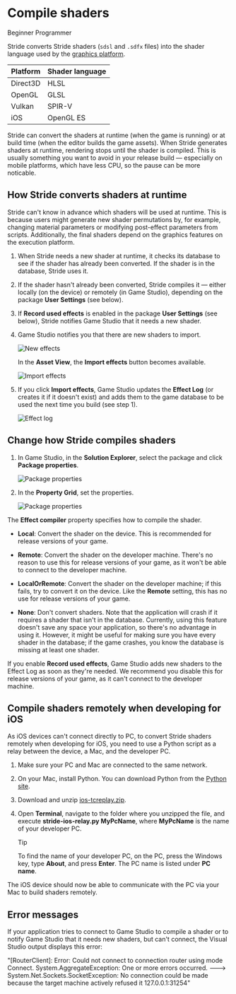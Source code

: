 # Compile shaders

<span class="badge text-bg-primary">Beginner</span>
<span class="badge text-bg-success">Programmer</span>

Stride converts Stride shaders (`sdsl` and `.sdfx` files) into the shader language used by the [graphics platform](../../platforms/set-the-graphics-platform.md).

| Platform | Shader language |
| -------------- | ---- 
| Direct3D | HLSL |
| OpenGL | GLSL |
| Vulkan | SPIR-V |
| iOS | OpenGL ES |

Stride can convert the shaders at runtime (when the game is running) or at build time (when the editor builds the game assets). When Stride generates shaders at runtime, rendering stops until the shader is compiled. This is usually something you want to avoid in your release build — especially on mobile platforms, which have less CPU, so the pause can be more noticable.

## How Stride converts shaders at runtime

Stride can't know in advance which shaders will be used at runtime. This is because users might generate new shader permutations by, for example, changing material parameters or modifying post-effect parameters from scripts. Additionally, the final shaders depend on the graphics features on the execution platform.

1. When Stride needs a new shader at runtime, it checks its database to see if the shader has already been converted. If the shader is in the database, Stride uses it.

2. If the shader hasn't already been converted, Stride compiles it — either locally (on the device) or remotely (in Game Studio), depending on the package **User Settings** (see below).

3. If **Record used effects** is enabled in the package **User Settings** (see below), Stride notifies Game Studio that it needs a new shader.

4. Game Studio notifies you that there are new shaders to import.

   ![New effects](media/new-effects-to-import.png)

   In the **Asset View**, the **Import effects** button becomes available.

   ![Import effects](media/import-effects-button.png)

5. If you click **Import effects**, Game Studio updates the **Effect Log** (or creates it if it doesn't exist) and adds them to the game database to be used the next time you build (see step 1).

   ![Effect log](media/effect-log.png)

## Change how Stride compiles shaders

1. In Game Studio, in the **Solution Explorer**, select the package and click **Package properties**.

   ![Package properties](media/package-properties-button.png)

2. In the **Property Grid**, set the properties.

   ![Package properties](media/package-properties.png)

The **Effect compiler** property specifies how to compile the shader.

* **Local**: Convert the shader on the device. This is recommended for release versions of your game.

* **Remote**: Convert the shader on the developer machine. There's no reason to use this for release versions of your game, as it won't be able to connect to the developer machine.

* **LocalOrRemote**: Convert the shader on the developer machine; if this fails, try to convert it on the device. Like the **Remote** setting, this has no use for release versions of your game.

* **None**: Don't convert shaders. Note that the application will crash if it requires a shader that isn't in the database. Currently, using this feature doesn't save any space your application, so there's no advantage in using it. However, it might be useful for making sure you have every shader in the database; if the game crashes, you know the database is missing at least one shader.

If you enable **Record used effects**, Game Studio adds new shaders to the Effect Log as soon as they're needed. We recommend you disable this for release versions of your game, as it can't connect to the developer machine.

## Compile shaders remotely when developing for iOS

As iOS devices can't connect directly to PC, to convert Stride shaders remotely when developing for iOS, you need to use a Python script as a relay between the device, a Mac, and the developer PC.

1. Make sure your PC and Mac are connected to the same network.

2. On your Mac, install Python. You can download Python from the [Python site](https://www.python.org/downloads/).

3. Download and unzip [ios-tcreplay.zip](media/ios-tcprelay.zip).

4. Open **Terminal**, navigate to the folder where you unzipped the file, and execute **stride-ios-relay.py MyPcName**, where **MyPcName** is the name of your developer PC.

   > [!Tip]
   > To find the name of your developer PC, on the PC, press the Windows key, type **About**, and press **Enter**. The PC name is listed under **PC name**.

The iOS device should now be able to communicate with the PC via your Mac to build shaders remotely.

## Error messages

If your application tries to connect to Game Studio to compile a shader or to notify Game Studio that it needs new shaders, but can't connect, the Visual Studio output displays this error:

"[RouterClient]: Error: Could not connect to connection router using mode Connect. System.AggregateException: One or more errors occurred. ---> System.Net.Sockets.SocketException: No connection could be made because the target machine actively refused it 127.0.0.1:31254"

